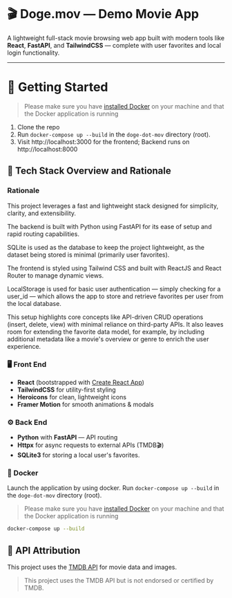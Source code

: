 # 🎬 Doge.mov — Demo Movie App

A lightweight full-stack movie browsing web app built with modern tools like **React**, **FastAPI**, and **TailwindCSS** — complete with user favorites and local login functionality.

---

# 🚀 Getting Started

>
> Please make sure you have [installed Docker](https://docs.docker.com/engine/install/) on your machine and that the Docker application is running
>

1. Clone the repo
2. Run `docker-compose up --build` in the `doge-dot-mov` directory (root). 
3. Visit http://localhost:3000 for the frontend; Backend runs on http://localhost:8000

## 🧠 Tech Stack Overview and Rationale

### Rationale 

This project leverages a fast and lightweight stack designed for simplicity, clarity, and extensibility. 

The backend is built with Python using FastAPI for its ease of setup and rapid routing capabilities.

SQLite is used as the database to keep the project lightweight, as the dataset being stored is minimal (primarily user favorites).
 
The frontend is styled using Tailwind CSS and built with ReactJS and React Router to manage dynamic views. 

LocalStorage is used for basic user authentication — simply checking for a user_id — which allows the app to store and retrieve favorites per user from the local database. 

This setup highlights core concepts like API-driven CRUD operations (insert, delete, view) with minimal reliance on third-party APIs. It also leaves room for extending the favorite data model, for example, by including additional metadata like a movie's overview or genre to enrich the user experience.

### 🖥️ Front End

- **React** (bootstrapped with [Create React App](https://create-react-app.dev/))
- **TailwindCSS** for utility-first styling
- **Heroicons** for clean, lightweight icons
- **Framer Motion** for smooth animations & modals

### ⚙️ Back End

- **Python** with **FastAPI** — API routing
- **Httpx** for async requests to external APIs (TMDB🎬)
- **SQLite3** for storing a local user's favorites. 

### 🐳 Docker

Launch the application by using docker. Run `docker-compose up --build` in the `doge-dot-mov` directory (root).

>
> Please make sure you have [installed Docker](https://docs.docker.com/engine/install/) on your machine and that the Docker application is running
>

```bash
docker-compose up --build
```

## 📡 API Attribution

This project uses the [TMDB API](https://www.themoviedb.org/) for movie data and images.

> This project uses the TMDB API but is not endorsed or certified by TMDB.
